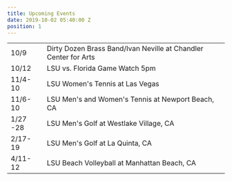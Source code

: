 ```yaml
---
title: Upcoming Events
date: 2019-10-02 05:40:00 Z
position: 1
---
```


<table>
<tr>
    <td>10/9</td>
    <td>Dirty Dozen Brass Band/Ivan Neville at Chandler Center for Arts</td>
</tr>
<tr>
    <td>10/12</td>
    <td>LSU vs. Florida Game Watch 5pm</td>
</tr>
<tr>
    <td>11/4-10</td>
    <td>LSU Women's Tennis at Las Vegas</td>
</tr>
<tr>
    <td>11/6-10</td>
    <td>LSU Men's and Women's Tennis at Newport Beach, CA</td>
</tr>
<tr>
    <td>1/27 -28</td>
    <td>LSU Men's Golf at Westlake Village, CA</td>
</tr>
<tr>
    <td>2/17-19</td>
    <td>LSU Men's Golf at La Quinta, CA</td>
</tr>
<tr>
    <td>4/11-12</td>
    <td>LSU Beach Volleyball at Manhattan Beach, CA</td>
</tr>
</table>